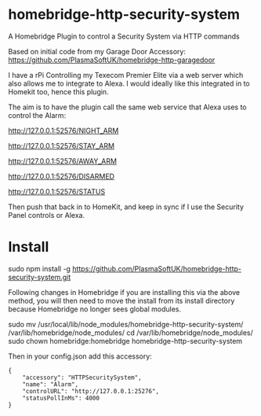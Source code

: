# homebridge-http-security-system
A Homebridge Plugin to control a Security System via HTTP commands


Based on initial code from my Garage Door Accessory:
https://github.com/PlasmaSoftUK/homebridge-http-garagedoor


I have a rPi Controlling my Texecom Premier Elite via a web server which also allows me to integrate to Alexa.
I would ideally like this integrated in to Homekit too, hence this plugin.

The aim is to have the plugin call the same web service that Alexa uses to control the Alarm:

http://127.0.0.1:52576/NIGHT_ARM

http://127.0.0.1:52576/STAY_ARM

http://127.0.0.1:52576/AWAY_ARM

http://127.0.0.1:52576/DISARMED

http://127.0.0.1:52576/STATUS

Then push that back in to HomeKit, and keep in sync if I use the Security Panel controls or Alexa.



# Install
                    
sudo npm install -g https://github.com/PlasmaSoftUK/homebridge-http-security-system.git

Following changes in Homebridge if you are installing this via the above method, you will then need to move the install from  its install directory because Homebridge no longer sees global modules. 

sudo mv /usr/local/lib/node_modules/homebridge-http-security-system/ /var/lib/homebridge/node_modules/
cd /var/lib/homebridge/node_modules/
sudo chown homebridge:homebridge homebridge-http-security-system

Then in your config.json add this accessory:

```
{
    "accessory": "HTTPSecuritySystem",
    "name": "Alarm",
    "controlURL": "http://127.0.0.1:25276",
    "statusPollInMs": 4000
}
```
